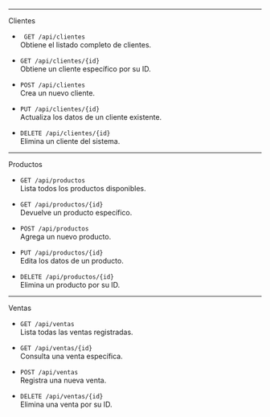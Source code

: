   ---------------------------------------------
  Clientes

- ` GET /api/clientes`  
  Obtiene el listado completo de clientes.

- `GET /api/clientes/{id}`  
  Obtiene un cliente específico por su ID.

- `POST /api/clientes`  
  Crea un nuevo cliente.

- `PUT /api/clientes/{id}`  
  Actualiza los datos de un cliente existente.

- `DELETE /api/clientes/{id}`  
  Elimina un cliente del sistema.

 ---------------------------------------------

 Productos

- `GET /api/productos`  
  Lista todos los productos disponibles.

- `GET /api/productos/{id}`  
  Devuelve un producto específico.

- `POST /api/productos`  
  Agrega un nuevo producto.

- `PUT /api/productos/{id}`  
  Edita los datos de un producto.

- `DELETE /api/productos/{id}`  
  Elimina un producto por su ID.

 ---------------------------------------------

  Ventas

- `GET /api/ventas`  
  Lista todas las ventas registradas.

- `GET /api/ventas/{id}`  
  Consulta una venta específica.

- `POST /api/ventas`  
  Registra una nueva venta.

- `DELETE /api/ventas/{id}`  
  Elimina una venta por su ID.
  
